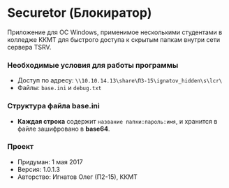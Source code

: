 # Securetor (Блокиратор) #

Приложение для ОС Windows, применимое несколькими студентами в колледже ККМТ для быстрого доступа к скрытым папкам внутри сети сервера TSRV.

### Необходимые условия для работы программы ###

* Доступ по адресу: `\\10.10.14.13\share\П3-15\ignatov_hidden\s\lcr\`
* Файлы: `base.ini` и `debug.txt`

### Структура файла base.ini ###

* **Каждая строка** содержит `название папки:пароль:имя`, и хранится в файле зашифровано в **base64**.

### Проект ###

* Придуман: 1 мая 2017
* Версия: 1.0.1.3
* Авторство: Игнатов Олег (П2-15), ККМТ